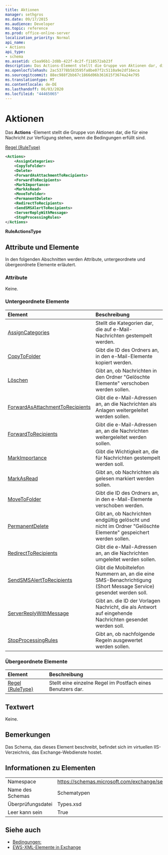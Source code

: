 ```yaml
---
title: Aktionen
manager: sethgros
ms.date: 09/17/2015
ms.audience: Developer
ms.topic: reference
ms.prod: office-online-server
localization_priority: Normal
api_name:
- Actions
api_type:
- schema
ms.assetid: c5aa96b1-2d8b-422f-8c2f-f118572ab23f
description: Das Actions-Element stellt die Gruppe von Aktionen dar, die für eine Nachricht zur Verfügung stehen, wenn die Bedingungen erfüllt sind.
ms.openlocfilehash: 2ac53778b583595fa8be07f2c5110a9e2df16eca
ms.sourcegitcommit: 88ec988f2bb67c1866d06b361615f3674a24e795
ms.translationtype: MT
ms.contentlocale: de-DE
ms.lasthandoff: 06/03/2020
ms.locfileid: "44465065"
---
```

# <a name="actions"></a>Aktionen

Das **Actions** -Element stellt die Gruppe von Aktionen dar, die für eine Nachricht zur Verfügung stehen, wenn die Bedingungen erfüllt sind. 
  
[Regel (RuleType)](rule-ruletype.md)
  
```XML
<Actions>
    <AssignCategories>
    <CopyToFolder>
    <Delete>
    <ForwardAsAttachmentToRecipients>
    <ForwardToRecipients>
    <MarkImportance>
    <MarkAsRead>
    <MoveToFolder>
    <PermanentDelete>
    <RedirectToRecipients>
    <SendSMSAlertToRecipients>
    <ServerReplyWithMessage>
    <StopProcessingRules>
</Actions>
```

 **RuleActionsType**
## <a name="attributes-and-elements"></a>Attribute und Elemente

In den folgenden Abschnitten werden Attribute, untergeordnete und übergeordnete Elemente erläutert.
  
### <a name="attributes"></a>Attribute

Keine.
  
### <a name="child-elements"></a>Untergeordnete Elemente

|**Element**|**Beschreibung**|
|:-----|:-----|
|[AssignCategories](assigncategories.md) <br/> |Stellt die Kategorien dar, die auf e-Mail-Nachrichten gestempelt werden.  <br/> |
|[CopyToFolder](copytofolder.md) <br/> |Gibt die ID des Ordners an, in den e-Mail-Elemente kopiert werden.  <br/> |
|[Löschen](delete.md) <br/> |Gibt an, ob Nachrichten in den Ordner "Gelöschte Elemente" verschoben werden sollen.  <br/> |
|[ForwardAsAttachmentToRecipients](forwardasattachmenttorecipients.md) <br/> |Gibt die e-Mail-Adressen an, an die Nachrichten als Anlagen weitergeleitet werden sollen.  <br/> |
|[ForwardToRecipients](forwardtorecipients.md) <br/> |Gibt die e-Mail-Adressen an, an die Nachrichten weitergeleitet werden sollen.  <br/> |
|[MarkImportance](markimportance.md) <br/> |Gibt die Wichtigkeit an, die für Nachrichten gestempelt werden soll.  <br/> |
|[MarkAsRead](markasread.md) <br/> |Gibt an, ob Nachrichten als gelesen markiert werden sollen.  <br/> |
|[MoveToFolder](movetofolder.md) <br/> |Gibt die ID des Ordners an, in den e-Mail-Elemente verschoben werden.  <br/> |
|[PermanentDelete](permanentdelete.md) <br/> |Gibt an, ob Nachrichten endgültig gelöscht und nicht im Ordner "Gelöschte Elemente" gespeichert werden sollen.  <br/> |
|[RedirectToRecipients](redirecttorecipients.md) <br/> |Gibt die e-Mail-Adressen an, an die Nachrichten umgeleitet werden sollen.  <br/> |
|[SendSMSAlertToRecipients](sendsmsalerttorecipients.md) <br/> |Gibt die Mobiltelefon Nummern an, an die eine SMS-Benachrichtigung (Short Message Service) gesendet werden soll.  <br/> |
|[ServerReplyWithMessage](serverreplywithmessage.md) <br/> |Gibt an. die ID der Vorlagen Nachricht, die als Antwort auf eingehende Nachrichten gesendet werden soll.  <br/> |
|[StopProcessingRules](stopprocessingrules.md) <br/> |Gibt an, ob nachfolgende Regeln ausgewertet werden sollen.  <br/> |
   
### <a name="parent-elements"></a>Übergeordnete Elemente

|**Element**|**Beschreibung**|
|:-----|:-----|
|[Regel (RuleType)](rule-ruletype.md) <br/> |Stellt eine einzelne Regel im Postfach eines Benutzers dar.  <br/> |
   
## <a name="text-value"></a>Textwert

Keine.
  
## <a name="remarks"></a>Bemerkungen

Das Schema, das dieses Element beschreibt, befindet sich im virtuellen IIS-Verzeichnis, das Exchange-Webdienste hostet.
  
## <a name="element-information"></a>Informationen zu Elementen

|||
|:-----|:-----|
|Namespace  <br/> |https://schemas.microsoft.com/exchange/services/2006/types  <br/> |
|Name des Schemas  <br/> |Schematypen  <br/> |
|Überprüfungsdatei  <br/> |Types.xsd  <br/> |
|Leer kann sein  <br/> |True  <br/> |
   
## <a name="see-also"></a>Siehe auch

- [Bedingungen:](conditions.md)
- [EWS-XML-Elemente in Exchange](ews-xml-elements-in-exchange.md)


